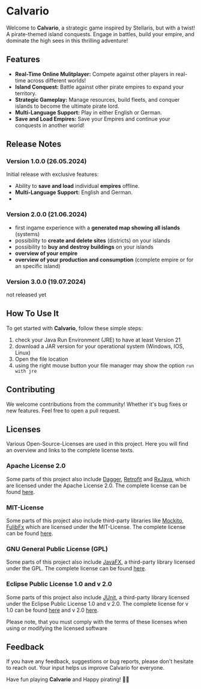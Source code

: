 # Calvario

Welcome to **Calvario**, a strategic game inspired by Stellaris, but with a twist! A pirate-themed island conquests. Engage in battles, build your empire, and dominate the high sees in this thrilling adventure!

## Features

- **Real-Time Online Mulitplayer:** Compete against other players in real-time across different worlds!
- **Island Conquest:** Battle against other pirate empires to expand your territory.
- **Strategic Gameplay:** Manage resources, build fleets, and conquer islands to become the ultimate pirate lord.
- **Multi-Language Support:** Play in either English or German.
- **Save and Load Empires:** Save your Empires and continue your conquests in another world!

## Release Notes

### Version 1.0.0 (26.05.2024)

Initial release with exclusive features:
- Ability to **save and load** individual **empires** offline.
- **Multi-Language Support:** English and German.
- 
### Version 2.0.0 (21.06.2024)

- first ingame experience with a **generated map showing all islands** (systems)
- possibility to **create and delete sites** (districts) on your islands
- possibility to **buy and destroy buildings** on your islands
- **overview of your empire**
- **overview of your production and consumption** (complete empire or for an specific island)

### Version 3.0.0 (19.07.2024)

not released yet

## How To Use It

To get started with **Calvario**, follow these simple steps:

1. check your Java Run Environment (JRE) to have at least Version 21
2. download a JAR version for your operational system (Windows, IOS, Linux)
3. Open the file location
4. using the right mouse button your file manager may show the option `run with jre`
## Contributing

We welcome contributions from the community! Whether it's bug fixes or new features. Feel free to open a pull request.

##  Licenses

Various Open-Source-Licenses are used in this project. Here you will find an overview and links to the complete license texts.

### Apache License 2.0
Some parts of this project also include [Dagger](https://dagger.dev/), [Retrofit](https://square.github.io/retrofit) and [RxJava](https://github.com/ReactiveX/RxJava), which are licensed under the Apache License 2.0. The complete license can be found [here](https://www.apache.org/licenses/LICENSE-2.0).

### MIT-License
Some parts of this project also include third-party libraries like [Mockito](https://site.mockito.org), [FulibFx](https://github.com/fujaba/fulibFx) which are licensed under the MIT-License. The complete license can be found [here](https://opensource.org/licenses/MIT).

### GNU General Public License (GPL)
Some parts of this project also include [JavaFX](https://openjfx.io), a third-party library licensed under the GPL. The complete license can be found [here](https://www.gnu.org/licenses/gpl-3.0.de.html).

### Eclipse Public License 1.0 and v 2.0
Some parts of this project also include [JUnit](https://junit.org/junit5), a third-party library licensed under the Eclipse Public License 1.0 and v 2.0. The complete license for v 1.0 can be found [here](https://www.eclipse.org/legal/epl-v10.html) and v 2.0 [here](https://www.eclipse.org/legal/epl-2.0/).

Please note, that you must comply with the terms of these licenses when using or modifying the licensed software

## Feedback

If you have any feedback, suggestions or bug reports, please don't hesitate to reach out. Your input helps us improve Calvario for everyone.

Have fun playing **Calvario** and Happy pirating! 🏴‍☠️
